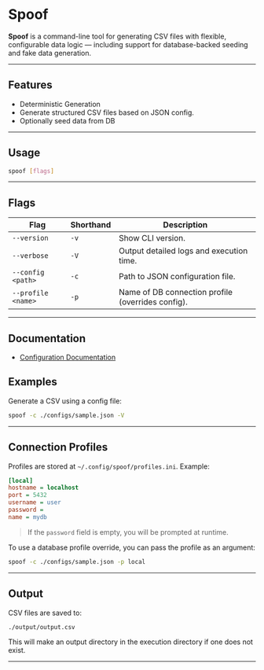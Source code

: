 # Spoof

**Spoof** is a command-line tool for generating CSV files with flexible, configurable data logic — including support for database-backed seeding and fake data generation.

---
## Features
- Deterministic Generation
- Generate structured CSV files based on JSON config.
- Optionally seed data from DB
---

## Usage

```bash
spoof [flags]
```

---

## Flags

| Flag                      | Shorthand | Description                                         |
|---------------------------|-----------|-----------------------------------------------------|
| `--version`               | `-v`      | Show CLI version.                                   |
| `--verbose`               | `-V`      | Output detailed logs and execution time.            |
| `--config <path>`         | `-c`      | Path to JSON configuration file.                    |
| `--profile <name>`        | `-p`      | Name of DB connection profile (overrides config).   |

---


## Documentation

- [Configuration Documentation](./docs/config.md)

## Examples

Generate a CSV using a config file:

```bash
spoof -c ./configs/sample.json -V
```
---

## Connection Profiles

Profiles are stored at `~/.config/spoof/profiles.ini`. Example:

```ini
[local]
hostname = localhost
port = 5432
username = user
password =
name = mydb
```

> If the `password` field is empty, you will be prompted at runtime.


To use a database profile override, you can pass the profile as an argument:

```bash
spoof -c ./configs/sample.json -p local
```

---

## Output

CSV files are saved to:

```
./output/output.csv
```

This will make an output directory in the execution directory if one does not exist.

---
